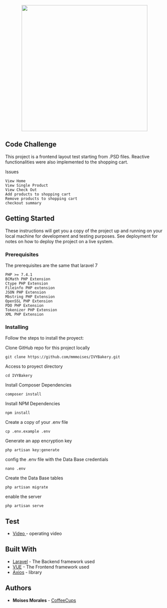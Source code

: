 <p align="center"><img src="http://lumationservices.com/images/lumation-logo-2.png" width="400"></p>

## Code Challenge 

This project is a frontend layout test starting from .PSD files. 
Reactive functionalities were also implemented to the shopping cart.

Issues

```
View Home
View Single Product
View Check Out
Add products to shopping cart
Remove products to shopping cart
checkout summary 
```


## Getting Started

These instructions will get you a copy of the project up and running on your local machine for development and testing purposes. See deployment for notes on how to deploy the project on a live system.

### Prerequisites

The prerequisites are the same that laravel 7

```
PHP >= 7.4.1
BCMath PHP Extension
Ctype PHP Extension
Fileinfo PHP extension
JSON PHP Extension
Mbstring PHP Extension
OpenSSL PHP Extension
PDO PHP Extension
Tokenizer PHP Extension
XML PHP Extension
```

### Installing

Follow the steps to install the proyect:

Clone GitHub repo for this project locally
```
git clone https://github.com/mmmoises/IVYBakery.git
```

Access to proyect directory
```
cd IVYBakery
```

Install Composer Dependencies
```
composer install
```

Install NPM Dependencies
```
npm install
```

Create a copy of your .env file
```
cp .env.example .env
```

Generate an app encryption key
```
php artisan key:generate
```

config the .env file with the Data Base credentials
```
nano .env
```

Create the Data Base tables
```
php artisan migrate
```

enable the server
```
php artisan serve
```

## Test

* [Video ](https://drive.google.com/drive/folders/1CMUuJDWjD7H7baID4ap4obx2eeRl8jzu?usp=sharing) - operating video


## Built With

* [Laravel](https://laravel.com/) - The Backend framework used
* [VUE](https://vuejs.org/) - The Frontend framework used
* [Axios](https://github.com/axios/axios) - library

## Authors

* **Moises Morales** - [CoffeeCups](https://github.com/mmmoises)

